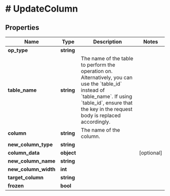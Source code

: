 # # UpdateColumn

## Properties

Name | Type | Description | Notes
------------ | ------------- | ------------- | -------------
**op_type** | **string** |  |
**table_name** | **string** | The name of the table to perform the operation on. Alternatively, you can use the &#x60;table_id&#x60; instead of &#x60;table_name&#x60;. If using &#x60;table_id&#x60;, ensure that the key in the request body is replaced accordingly. |
**column** | **string** | The name of the column. |
**new_column_type** | **string** |  |
**column_data** | **object** |  | [optional]
**new_column_name** | **string** |  |
**new_column_width** | **int** |  |
**target_column** | **string** |  |
**frozen** | **bool** |  |

